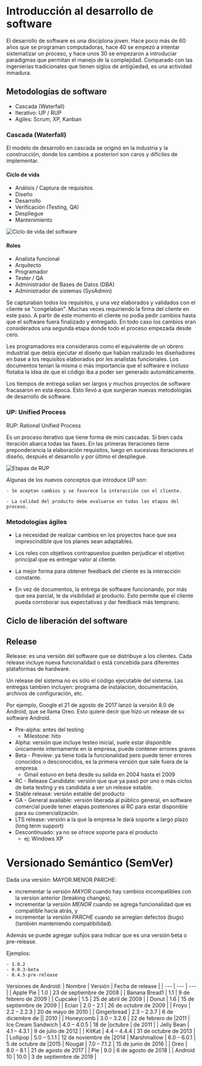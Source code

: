 # Introducción al desarrollo de software

El desarrollo de software es una disciplona joven. Hace poco más de 60 años que se programan computadoras, hace 40 se empezó a intentar sistematizar un proceso, y hace unos 30 se empezaron a introduciar paradigmas que permitan el manejo de la complejidad. Comparado con las ingenierías tradicionales que tienen siglos de antigüedad, es una actividad inmadura.

## Metodologías de software

- Cascada (Waterfall)
- Iterativo: UP / RUP
- Agiles: Scrum, XP, Kanban

### Cascada (Waterfall)

El modelo de desarrollo en cascada se originó en la industria y la construcción, donde los cambios a posteriori son caros y difíciles de implementar.

#### Ciclo de vida

- Análisis / Captura de requisitos
- Diseño
- Desarrollo
- Verificación (Testing, QA)
- Despliegue
- Mantenimiento

![Ciclo de vida del software](https://user.oc-static.com/upload/2017/07/11/14997883020913_Captura%20de%20pantalla%202017-07-11%20a%20las%2017.51.18.png)

#### Roles

- Analista funcional
- Arquitecto
- Programador
- Tester / QA
- Administrador de Bases de Datos (DBA)
- Administrador de sistemas (SysAdmin)

Se capturaban todos los requisitos, y una vez elaborados y validados con el cliente se "congelaban". Muchas veces requiriendo la firma del cliente en este paso. A partir de este momento el cliente no podía pedir cambios hasta que el software fuera finalizado y entregado. En todo caso los cambios eran considerados una segunda etapa donde todo el proceso empezada desde cero.

Les programadores era consideraros como el equivalente de un obrero industrial que debía ejecutar el diseño que habían realizado les diseñadores en base a los requisitos elaborados por les analistas funcionales.
Los documentos tenían la misma o más importancia que el software e incluso flotaba la idea de que el código iba a poder ser generado automáticamente.

Los tiempos de entrega solían ser largos y muchos proyectos de software fracasaron en esta época. Esto llevó a que surgieran nuevas metodologías de desarrollo de software.

### UP: Unified Process

RUP: Rational Unified Process

Es un proceso iterativo que tiene forma de mini cascadas. Si bien cada iteración abarca todas las fases. En las primeras iteraciones tiene preponderancia la elaboración requisitos, luego en sucesivas iteraciones el diseño, después el desarrollo y por último el despliegue.

![Etapas de RUP](https://image.slidesharecdn.com/metodologarupfinal-170322045322/95/metodologa-rup-final-6-638.jpg?cb=1490158865)

Algunas de los nuevos conceptos que introduce UP son:

    - Se aceptan cambios y se favorece la interacción con el cliente.

    - La calidad del producto debe evaluarse en todas las etapas del proceso.


### Metodologías ágiles

- La necesidad de realizar cambios en los proyectos hace que sea imprescindible que los planes sean adaptables.

- Los roles con objetivos contrapuestos pueden perjudicar el objetivo principal que es entregar valor al cliente.

- La mejor forma para obtener feedback del cliente es la interacción constante.

- En vez de documentos, la entrega de software funcionando, por más que sea parcial, le da visibilidad al producto. Esto permite que el cliente pueda corroborar sus expectativas y dar feedback más temprano.


## Ciclo de liberación del software

## Release

Release: es una versión del software que se distribuye a los clientes.
Cada release incluye nueva funcionalidad o está concebida para diferentes plataformas de hardware.

Un release del sistema no es sólo el código ejecutable del sistema. Las entregas tambien incluyen:
programa de instalacion, documentación, archivos de configuración, etc.

Por ejemplo, Google el 21 de agosto de 2017 lanzó la versión 8.0 de Android, que se llama Oreo. Esto quiere decir que hizo un release de su software Android.

- Pre-alpha: antes del testing
    - Milestone: hito
- Alpha: versión que incluye testeo inicial, suele estar disponible únicamente internamente en la empresa, puede contener errores graves
- Beta - Preview: ya tiene toda la funcionalidad pero puede tener errores conocidos o desconocidos, es la primera versión que sale fuera de la empresa.
    - Gmail estuvo en beta desde su salida en 2004 hasta el 2009
- RC - Release Candidate: versión que que ya pasó por uno o más ciclos de beta testing y es candidata a ser un release estable.
- Stable release: versión estable del producto
- GA - General available: versión liberada al público general, en software comercial puede tener etapas posteriores al RC para estar disponible para su comercialización.
- LTS release: versión a la que la empresa le dará soporte a largo plazo (long term support)
- Descontinuado: ya no se ofrece soporte para el producto
    - ej: Windows XP

# Versionado Semántico (SemVer)

Dada una versión: MAYOR.MENOR.PARCHE:

- incrementar la versión *MAYOR* cuando hay cambios incompatibles con la version anterior (breaking changes),
- incrementar la versión *MENOR* cuando se agrega funcionalidad que es compatible hacia atrás, y
- incrementar la versión *PARCHE* cuando se arreglan defectos (bugs) (también manteniendo compatibilidad).

Además se puede agregar sufijos para indicar que es una versión beta o pre-release.

Ejemplos: 

    - 1.0.2
    - 0.0.3-beta
    - 0.4.5-pre-release

Versiones de Android:
| Nombre | Versión | Fecha de release |
| --- | --- | --- |
| Apple Pie | 1.0 | 23 de septiembre de 2008 |
| Banana Bread1 | 1.1 | 9 de febrero de 2009 |
| Cupcake | 1.5 | 25 de abril de 2009 |
| Donut | 1.6 | 15 de septiembre de 2009 |
| Eclair | 2.0 – 2.1 | 26 de octubre de 2009 |
| Froyo | 2.2 – 2.2.3 | 20 de mayo de 2010 |
| Gingerbread | 2.3 – 2.3.7 | 6 de diciembre de  || 2010 |
| Honeycomb | 3.0 – 3.2.6 | 22 de febrero de  |2011
| Ice Cream Sandwich | 4.0 – 4.0.5 | 18 de  |octubre | de 2011 |
| Jelly Bean | 4.1 – 4.3.1 | 9 de julio de 2012 |
| KitKat | 4.4 – 4.4.4 | 31 de octubre de 2013 |
| Lollipop | 5.0 – 5.1.1 | 12 de noviembre de  |2014
| Marshmallow | 6.0 – 6.0.1 | 5 de octubre de  |2015
| Nougat | 7.0 – 7.1.2 | 15 de junio de 2016 |
| Oreo | 8.0 – 8.1 | 21 de agosto de 2017 |
| Pie | 9.0 | 6 de agosto de 2018 |
| Android 10​ | 10.0 | 3 de septiembre de 2019 |
